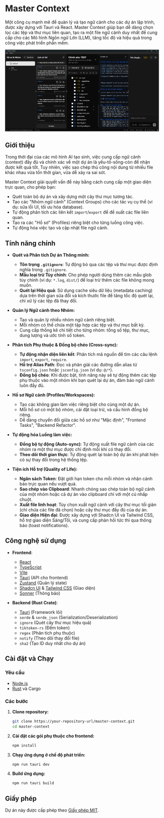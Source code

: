# Master Context

Một công cụ mạnh mẽ để quản lý và tạo ngữ cảnh cho các dự án lập trình, được xây dựng với Tauri và React. Master Context giúp bạn dễ dàng chọn lọc các tệp và thư mục liên quan, tạo ra một file ngữ cảnh duy nhất để cung cấp cho các Mô hình Ngôn ngữ Lớn (LLM), tăng tốc độ và hiệu quả trong công việc phát triển phần mềm.

![Giao diện Master Context](public/screenshot.png) <!-- Bạn nên thêm một ảnh chụp màn hình vào đây -->

## Giới thiệu

Trong thời đại của các mô hình AI tạo sinh, việc cung cấp ngữ cảnh (context) đầy đủ và chính xác về một dự án là yếu-tố-sống-còn để nhận được kết quả tốt. Tuy nhiên, việc sao chép thủ công nội dung từ nhiều file khác nhau vừa tốn thời gian, vừa dễ xảy ra sai sót.

Master Context giải quyết vấn đề này bằng cách cung cấp một giao diện trực quan, cho phép bạn:

- Quét toàn bộ dự án và xây dựng một cây thư mục tương tác.
- Tạo các "Nhóm ngữ cảnh" (Context Groups) cho các tác vụ cụ thể (ví dụ: sửa lỗi UI, tối ưu hóa database).
- Tự động phân tích các liên kết `import`/`export` để đề xuất các file liên quan.
- Tạo ra các "Hồ sơ" (Profiles) riêng biệt cho từng luồng công việc.
- Tự động hóa việc tạo và cập nhật file ngữ cảnh.

## Tính năng chính

- **Quét và Phân tích Dự án Thông minh:**

  - **Tôn trọng `.gitignore`**: Tự động bỏ qua các tệp và thư mục được định nghĩa trong `.gitignore`.
  - **Mẫu loại trừ Tùy chỉnh**: Cho phép người dùng thêm các mẫu glob tùy chỉnh (ví dụ: `*.log`, `dist/`) để loại trừ thêm các file không mong muốn.
  - **Quét lại Hiệu quả**: Sử dụng cache siêu dữ liệu (metadata caching) dựa trên thời gian sửa đổi và kích thước file để tăng tốc độ quét lại, chỉ xử lý các tệp đã thay đổi.

- **Quản lý Ngữ cảnh theo Nhóm:**

  - Tạo và quản lý nhiều nhóm ngữ cảnh riêng biệt.
  - Mỗi nhóm có thể chứa một tập hợp các tệp và thư mục bất kỳ.
  - Cung cấp thống kê chi tiết cho từng nhóm: tổng số tệp, thư mục, dung lượng và ước tính số token.

- **Phân tích Phụ thuộc & Đồng bộ chéo (Cross-sync):**

  - **Tự động nhận diện liên kết**: Phân tích mã nguồn để tìm các câu lệnh `import`, `export`, `require`.
  - **Hỗ trợ Alias Path**: Đọc và phân giải các đường dẫn alias từ `tsconfig.json` hoặc `jsconfig.json` (ví dụ: `@/*`).
  - **Đồng bộ chéo**: Khi được bật, tính năng này sẽ tự động thêm các tệp phụ thuộc vào một nhóm khi bạn quét lại dự án, đảm bảo ngữ cảnh luôn đầy đủ.

- **Hồ sơ Ngữ cảnh (Profiles/Workspaces):**

  - Tạo các không gian làm việc riêng biệt cho cùng một dự án.
  - Mỗi hồ sơ có một bộ nhóm, cài đặt loại trừ, và cấu hình đồng bộ riêng.
  - Dễ dàng chuyển đổi giữa các hồ sơ như "Mặc định", "Frontend Tasks", "Backend Refactor".

- **Tự động hóa Luồng làm việc:**

  - **Đồng bộ tự động (Auto-sync)**: Tự động xuất file ngữ cảnh của các nhóm ra một thư mục được chỉ định mỗi khi có thay đổi.
  - **Theo dõi thời gian thực**: Tự động quét lại toàn bộ dự án khi phát hiện có sự thay đổi trong hệ thống tệp.

- **Tiện ích Hỗ trợ (Quality of Life):**
  - **Ngân sách Token**: Đặt giới hạn token cho mỗi nhóm và nhận cảnh báo trực quan nếu vượt quá.
  - **Sao chép vào Clipboard**: Nhanh chóng sao chép toàn bộ ngữ cảnh của một nhóm hoặc cả dự án vào clipboard chỉ với một cú nhấp chuột.
  - **Xuất file linh hoạt**: Tùy chọn xuất ngữ cảnh với cây thư mục tối giản (chỉ chứa các file đã chọn) hoặc cây thư mục đầy đủ của dự án.
  - **Giao diện Hiện đại**: Được xây dựng với Shadcn UI và Tailwind CSS, hỗ trợ giao diện Sáng/Tối, và cung cấp phản hồi tức thì qua thông báo (toast notifications).

## Công nghệ sử dụng

- **Frontend**:

  - [React](https://reactjs.org/)
  - [TypeScript](https://www.typescriptlang.org/)
  - [Vite](https://vitejs.dev/)
  - [Tauri](https://tauri.app/) (API cho frontend)
  - [Zustand](https://github.com/pmndrs/zustand) (Quản lý state)
  - [Shadcn UI](https://ui.shadcn.com/) & [Tailwind CSS](https://tailwindcss.com/) (Giao diện)
  - [Sonner](https://sonner.emilkowal.ski/) (Thông báo)

- **Backend (Rust Crate)**:
  - [Tauri](https://tauri.app/) (Framework lõi)
  - `serde` & `serde_json` (Serialization/Deserialization)
  - `ignore` (Quét cây thư mục hiệu quả)
  - `tiktoken-rs` (Đếm token)
  - `regex` (Phân tích phụ thuộc)
  - `notify` (Theo dõi thay đổi file)
  - `sha2` (Tạo ID duy nhất cho dự án)

## Cài đặt và Chạy

### Yêu cầu

- [Node.js](https://nodejs.org/)
- [Rust](https://www.rust-lang.org/tools/install) và Cargo

### Các bước

1. **Clone repository:**

   ```bash
   git clone https://your-repository-url/master-context.git
   cd master-context
   ```

2. **Cài đặt các gói phụ thuộc cho frontend:**

   ```bash
   npm install
   ```

3. **Chạy ứng dụng ở chế độ phát triển:**

   ```bash
   npm run tauri dev
   ```

4. **Build ứng dụng:**
   ```bash
   npm run tauri build
   ```

## Giấy phép

Dự án này được cấp phép theo [Giấy phép MIT](LICENSE).
